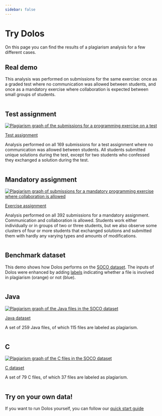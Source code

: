 ```yaml
---
sidebar: false
---
```

# Try Dolos

On this page you can find the results of a plagiarism analysis for a few different cases.

## Real demo

This analysis was performed on submissions for the same exercise: once as a graded test where no communication was allowed between students, and once as a mandatory exercise where collaboration is expected between small groups of students.

<div class="row">
<div class="column center">

## Test assignment

[![Plagiarism graph of the submissions for a programming exercise on a test](/images/demo-evaluation-graph.png)](https://dolos.ugent.be/demo/pyramidal-constants/evaluation/)

<div class="center-content">
<a class="link-button" href="https://dolos.ugent.be/demo/pyramidal-constants/evaluation/">Test assignment</a>
</div>

Analysis performed on all 169 submissions for a test assignment where no communication was allowed between students. All students submitted unique solutions during the test, except for two students who confessed they exchanged a solution during the test.


</div>
<div class="column">

## Mandatory assignment

[![Plagiarism graph of submissions for a mandatory programming exercise where collaboration is allowed](/images/demo-exercise-graph.png)](https://dolos.ugent.be/demo/pyramidal-constants/exercise/)


<div class="center-content">
<a class="link-button" href="https://dolos.ugent.be/demo/pyramidal-constants/exercise/#/">Exercise assignment</a>
</div>

Analysis performed on all 392 submissions for a mandatory assignment. Communication and collaboration is allowed. Students work either individually or in groups of two or three students, but we also observe some clusters of four or more students that exchanged solutions and submitted them with hardly any varying types and amounts of modifications.

</div>
</div>

## Benchmark dataset

This demo shows how Dolos performs on the [SOCO dataset](https://pan.webis.de/fire14/pan14-web/soco.html). The inputs of Dolos were enhanced by adding [labels](/guide/import.html#Labels)
indicating whether a file is involved in plagiarism (orange) or not (blue).


<div class="row">
<div class="column center">

## Java

[![Plagiarism graph of the Java files in the SOCO dataset](/images/soco-java-graph.png)](https://dolos.ugent.be/demo/soco/java/#/graph)

<div class="center-content">
<a class="link-button" href="https://dolos.ugent.be/demo/soco/java/#/"> Java dataset</a>
</div>

A set of 259 Java files, of which 115 files are labeled as plagiarism.

</div>
<div class="column">

## C

[![Plagiarism graph of the C files in the SOCO dataset](/images/soco-c-graph.png)](https://dolos.ugent.be/demo/soco/c/#/graph)

<div class="center-content">
<a class="link-button" href="https://dolos.ugent.be/demo/soco/c/#/">C dataset</a>
</div>

A set of 79 C files, of which 37 files are labeled as plagiarism.

</div>
</div>

## Try on your own data!

If you want to run Dolos yourself, you can follow our [quick start guide](/guide/installation.html)
